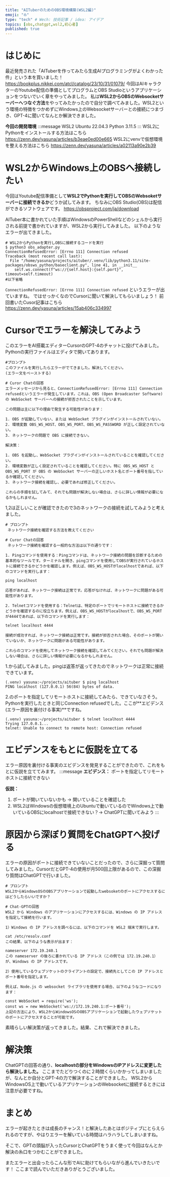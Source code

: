 ```yaml
---
title: "AITuberのためのOBS環境構築(WSL2編)"
emoji: "⛵"
type: "tech" # Wech: 技術記事 / idea: アイデア
topics: [obs,chatgpt,wsl2,初心者]
published: true
---
```

# はじめに
最近発売された「AITuberを作ってみたら生成AIプログラミングがよくわかった件」という本を買いました！
https://bookplus.nikkei.com/atcl/catalog/23/10/31/01079/
今回はAIキャラクターのYoutube配信の準備としてプログラムとOBS Studioというアプリケーションをつないでいく章をやってみました。
私は**WSL2からOBSのWebsocketサーバーへつなぐ方法**をやってみたかったので自分で調べてみました。WSL2という環境の特徴をつかめずにWindows上のWebsocketサーバーとの接続につまづき、GPT-4に聞いてなんとか解決できました。

**今回の開発環境**
:::message
WSL2
Ubuntu 22.04.3
Python 3.11.5
:::
WSL2にPythonをインストールする方法はこちら
https://zenn.dev/yasuna/articles/b3eae0ed00e665
WSL2にvenvで仮想環境を整える方法はこちら
https://zenn.dev/yasuna/articles/a02113a90e2b39

# WSL2からWindows上のOBSへ接続したい
今回はYoutube配信準備として**WSL2でPythonを実行してOBSのWebsoketサーバーに接続できるか**どうか試してみます。
ちなみにOBS Studio(OBS)は配信ができるソフトウェアです。
https://obsproject.com/ja/download

AITuber本に書かれていた手順はWindowsのPowerShellなどのシェルから実行される前提で書かれていますが、WSL2から実行してみました。
以下のようなエラーが出てきました。

```
# WSL2からPythonを実行しOBSに接続するコードを実行
$ python3 obs_adapter.py
ConnectionRefusedError: [Errno 111] Connection refused
Traceback (most recent call last):
  File "/home/yasuna/projects/aituber/.venv/lib/python3.11/site-packages/obsws_python/baseclient.py", line 41, in __init__
    self.ws.connect(f"ws://{self.host}:{self.port}", timeout=self.timeout)
#以下省略
```
`ConnectionRefusedError: [Errno 111] Connection refused`
というエラーが出ていますね。
ではせっかくなのでCursorに聞いて解決してもらいましょう！
前回書いたCusor記事はこちら
https://zenn.dev/yasuna/articles/15ab406c334997

# Cursorでエラーを解決してみよう
このエラーをAI搭載エディターCursorのGPT-4のチャットに投げてみました。
Pythonの実行ファイルはエディタで開いてあります。
```
#プロンプト
このファイルを実行したらエラーがでてきました。解決してください。
(エラー文をペーストする)
```
```
# Curor Chatの回答
エラーメッセージから見ると、ConnectionRefusedError: [Errno 111] Connection refusedというエラーが発生しています。これは、OBS (Open Broadcaster Software) の WebSocket サーバーへの接続が拒否されたことを示しています。

この問題は主に以下の理由で発生する可能性があります：

1. OBS が起動していない、または WebSocket プラグインがインストールされていない。
2. 環境変数 OBS_WS_HOST、OBS_WS_PORT、OBS_WS_PASSWORD が正しく設定されていない。
3. ネットワークの問題で OBS に接続できない。

解決策：

1. OBS を起動し、WebSocket プラグインがインストールされていることを確認してください。
2. 環境変数が正しく設定されていることを確認してください。特に OBS_WS_HOST と OBS_WS_PORT が OBS の WebSocket サーバーの正しいホスト名とポート番号を指しているか確認してください。
3. ネットワーク接続を確認し、必要であれば修正してください。

これらの手順を試してみて、それでも問題が解決しない場合は、さらに詳しい情報が必要になるかもしれません。
```
1,2は正しいことが確認できたので3のネットワークの接続を試してみようと考えました。
```
# プロンプト
 ネットワーク接続を確認する方法を教えてください
```
```
# Curor Chatの回答
 ネットワーク接続を確認する一般的な方法は以下の通りです：

1. Pingコマンドを使用する：Pingコマンドは、ネットワーク接続の問題を診断するための基本的なツールです。ターミナルを開き、pingコマンドを使用してOBSが実行されているホストに接続できるかどうかを確認します。例えば、OBS_WS_HOSTがlocalhostであれば、以下のコマンドを実行します：

ping localhost

応答があれば、ネットワーク接続は正常です。応答がなければ、ネットワークに問題がある可能性があります。

2. Telnetコマンドを使用する：Telnetは、特定のポートでリモートホストに接続できるかどうかを確認するのに役立ちます。例えば、OBS_WS_HOSTがlocalhostで、OBS_WS_PORTが4444であれば、以下のコマンドを実行します：

telnet localhost 4444

接続が成功すれば、ネットワーク接続は正常です。接続が拒否された場合、そのポートが開いていないか、ネットワークに問題がある可能性があります。

これらのコマンドを使用してネットワーク接続を確認してみてください。それでも問題が解決しない場合は、さらに詳しい情報が必要になるかもしれません。
```
1.から試してみました。pingは返答が返ってきたのでネットワークは正常に接続できています。
```
(.venv) yasuna:~/projects/aituber $ ping localhost
PING localhost (127.0.0.1) 56(84) bytes of data.
```
2.のポートを指定してリモートホストに接続してみたら、できていなさそう。
Pythonを実行したときと同じConnection refusedでした。ここが**エビデンス(エラー原因を裏付ける事実)**ですね。
```
(.venv) yasuna:~/projects/aituber $ telnet localhost 4444
Trying 127.0.0.1...
telnet: Unable to connect to remote host: Connection refused
```

# エビデンスをもとに仮説を立てる
エラー原因を裏付ける事実のエビデンスを発見することができたので、これをもとに仮説を立ててみます。
:::message
**エビデンス：**
ポートを指定してリモートホストに接続できない

**仮説：**
1. ポートが開いていないかも → 開いていることを確認した
2. WSL2はWindowsの仮想環境上のUbuntuで動いているのでWindows上で動いているOBSにlocalhostで接続できない？→ ChatGPTに聞いてみよう
:::
# 原因から深ぼり質問をChatGPTへ投げる
エラーの原因がポートに接続できていないことだったので、さらに深掘って質問してみました。CursorだとGPT-4の使用が月500回上限があるので、この深掘り質問はChatGPTで行いました。
```
# プロンプト
WSL2からWindowsOSのOBSアプリケーションで起動したwebsoketのポートにアクセスするにはどうしたらいいですか？
```
```
# Chat-GPTの回答
WSL2 から Windows のアプリケーションにアクセスするには、Windows の IP アドレスを指定して接続を行います。

1）Windows の IP アドレスを調べるには、以下のコマンドを WSL2 端末で実行します。

cat /etc/resolv.conf
この結果、以下のような表示が出ます：

nameserver 172.19.240.1
この nameserver の後ろに書かれている IP アドレス（この例では 172.19.240.1）が、Windows の IP アドレスです。

2）使用しているウェブソケットのクライアントの設定で、接続先としてこの IP アドレスとポート番号を指定します。

例えば、Node.js の websocket ライブラリを使用する場合、以下のようなコードになります：

const WebSocket = require('ws');
const ws = new WebSocket('ws://172.19.240.1:ポート番号');
上記の方法により、WSL2からWindowsOSのOBSアプリケーションで起動したウェブソケットのポートにアクセスすることが可能です。
```
素晴らしい解決策が返ってきました。結果、これで解決できました。

# 解決策
ChatGPTの回答の通り、**localhostの部分をWindowsのIPアドレスに変更したら解決しました。**
ここまでたどりつくのに２時間くらいかかってしまいましたが、なんとか自分とGPT-4の力で解決することができました。
WSL2からWindowsOS上で動いているアプリケーションのWebsocketに接続するときには注意が必要ですね。

# まとめ
エラーが起きたときは成長のチャンス！と解決したあとはポジティブにとらえられるのですが、やはりエラーを解いている時間はハラハラしてしまいますね。

そこで、GPTの頭脳が入ったCursorとChatGPTをうまく使って今回はなんとか解決の糸口をつかむことができました。

またエラーと出会ったらこんな形でAIに助けてもらいながら進んでいきたいです！
ここまで読んでいただきありがとうございました。

